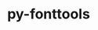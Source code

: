---
title: "py-fonttools"
layout: cache
categories: [package, v0.20.3]
meta: {"versions": ["4.37.3"], "compilers": ["gcc@=11.1.0", "gcc@=11.4.0", "gcc@=7.5.0"], "oss": ["ubuntu18.04", "ubuntu20.04", "ubuntu22.04"], "platforms": ["linux"], "targets": ["ppc64le", "x86_64_v3"], "stacks": ["data-vis-sdk", "e4s", "e4s-power", "ml-linux-x86_64-cpu", "ml-linux-x86_64-cuda", "radiuss", "root"], "num_specs": 7, "num_specs_by_stack": {"radiuss": 1, "root": 7, "e4s-power": 1, "data-vis-sdk": 2, "e4s": 2, "ml-linux-x86_64-cpu": 1, "ml-linux-x86_64-cuda": 1}}
spec_details: [{"hash": "zoy2mig4jg3pbc4ru5zzv7crxw65e7y6", "compiler": "gcc@=7.5.0", "versions": ["4.37.3"], "os": "ubuntu18.04", "platform": "linux", "target": "x86_64_v3", "variants": ["build_system=python_pip"], "stacks": ["radiuss", "root"], "size": "-", "tarball": "https://binaries.spack.io/v0.20.3/build_cache/linux-ubuntu18.04-x86_64_v3/gcc-7.5.0/py-fonttools-4.37.3/linux-ubuntu18.04-x86_64_v3-gcc-7.5.0-py-fonttools-4.37.3-zoy2mig4jg3pbc4ru5zzv7crxw65e7y6.spack"}, {"hash": "enuimhx37pteuu53jqn6z2gunvdq6nnq", "compiler": "gcc@=11.1.0", "versions": ["4.37.3"], "os": "ubuntu20.04", "platform": "linux", "target": "ppc64le", "variants": ["build_system=python_pip"], "stacks": ["root", "e4s-power"], "size": "-", "tarball": "https://binaries.spack.io/v0.20.3/build_cache/linux-ubuntu20.04-ppc64le/gcc-11.1.0/py-fonttools-4.37.3/linux-ubuntu20.04-ppc64le-gcc-11.1.0-py-fonttools-4.37.3-enuimhx37pteuu53jqn6z2gunvdq6nnq.spack"}, {"hash": "ndopyijibw4asq7azdy2kw5ycppevamp", "compiler": "gcc@=11.1.0", "versions": ["4.37.3"], "os": "ubuntu20.04", "platform": "linux", "target": "x86_64_v3", "variants": ["build_system=python_pip"], "stacks": ["root", "data-vis-sdk"], "size": "-", "tarball": "https://binaries.spack.io/v0.20.3/build_cache/linux-ubuntu20.04-x86_64_v3/gcc-11.1.0/py-fonttools-4.37.3/linux-ubuntu20.04-x86_64_v3-gcc-11.1.0-py-fonttools-4.37.3-ndopyijibw4asq7azdy2kw5ycppevamp.spack"}, {"hash": "4i7stejelbblkpzgdauu7hsl7rtyuwzd", "compiler": "gcc@=11.1.0", "versions": ["4.37.3"], "os": "ubuntu20.04", "platform": "linux", "target": "x86_64_v3", "variants": ["build_system=python_pip"], "stacks": ["root", "e4s"], "size": "-", "tarball": "https://binaries.spack.io/v0.20.3/build_cache/linux-ubuntu20.04-x86_64_v3/gcc-11.1.0/py-fonttools-4.37.3/linux-ubuntu20.04-x86_64_v3-gcc-11.1.0-py-fonttools-4.37.3-4i7stejelbblkpzgdauu7hsl7rtyuwzd.spack"}, {"hash": "xga6arn2gr5tgamqie35xchxudubbv6a", "compiler": "gcc@=11.1.0", "versions": ["4.37.3"], "os": "ubuntu20.04", "platform": "linux", "target": "x86_64_v3", "variants": ["build_system=python_pip"], "stacks": ["root", "e4s"], "size": "-", "tarball": "https://binaries.spack.io/v0.20.3/build_cache/linux-ubuntu20.04-x86_64_v3/gcc-11.1.0/py-fonttools-4.37.3/linux-ubuntu20.04-x86_64_v3-gcc-11.1.0-py-fonttools-4.37.3-xga6arn2gr5tgamqie35xchxudubbv6a.spack"}, {"hash": "lvn2t6nbczdoxyf2j2cqfwf3gbqycccu", "compiler": "gcc@=11.1.0", "versions": ["4.37.3"], "os": "ubuntu20.04", "platform": "linux", "target": "x86_64_v3", "variants": ["build_system=python_pip"], "stacks": ["root", "data-vis-sdk"], "size": "-", "tarball": "https://binaries.spack.io/v0.20.3/build_cache/linux-ubuntu20.04-x86_64_v3/gcc-11.1.0/py-fonttools-4.37.3/linux-ubuntu20.04-x86_64_v3-gcc-11.1.0-py-fonttools-4.37.3-lvn2t6nbczdoxyf2j2cqfwf3gbqycccu.spack"}, {"hash": "ieg5brvt2dxtjxewyuimwaid62bqrmve", "compiler": "gcc@=11.4.0", "versions": ["4.37.3"], "os": "ubuntu22.04", "platform": "linux", "target": "x86_64_v3", "variants": ["build_system=python_pip"], "stacks": ["ml-linux-x86_64-cpu", "ml-linux-x86_64-cuda", "root"], "size": "-", "tarball": "https://binaries.spack.io/v0.20.3/build_cache/linux-ubuntu22.04-x86_64_v3/gcc-11.4.0/py-fonttools-4.37.3/linux-ubuntu22.04-x86_64_v3-gcc-11.4.0-py-fonttools-4.37.3-ieg5brvt2dxtjxewyuimwaid62bqrmve.spack"}]
---